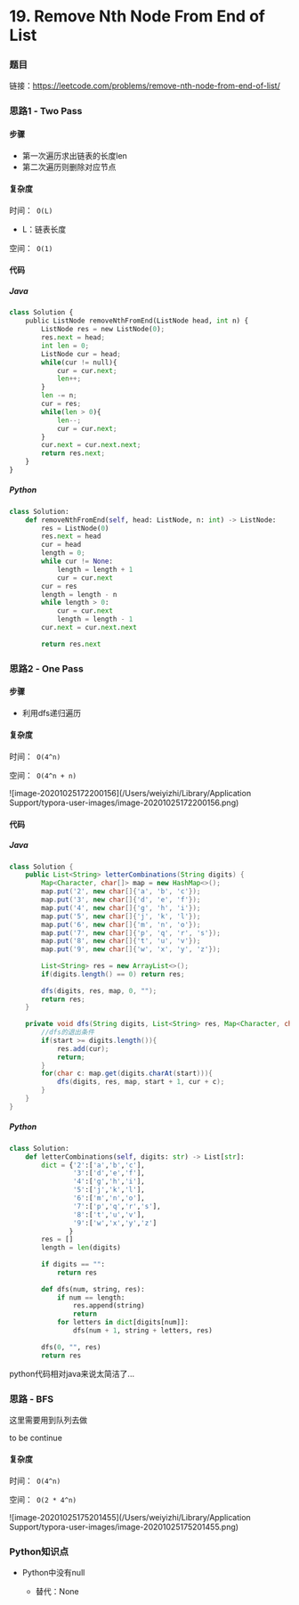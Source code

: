 # 19. Remove Nth Node From End of List

### 题目

链接：https://leetcode.com/problems/remove-nth-node-from-end-of-list/



### 思路1 - Two Pass

#### 步骤

- 第一次遍历求出链表的长度len
- 第二次遍历则删除对应节点



#### 复杂度

时间：` O(L)`

- L：链表长度

空间：` O(1)`



#### 代码

##### Java

``` python
class Solution {
    public ListNode removeNthFromEnd(ListNode head, int n) {
        ListNode res = new ListNode(0);
        res.next = head;
        int len = 0;
        ListNode cur = head;
        while(cur != null){
            cur = cur.next;
            len++;
        }
        len -= n;
        cur = res;
        while(len > 0){
            len--;
            cur = cur.next;
        }
        cur.next = cur.next.next;
        return res.next;
    }
}
```



##### Python

```python
class Solution:
    def removeNthFromEnd(self, head: ListNode, n: int) -> ListNode:
        res = ListNode(0)
        res.next = head
        cur = head
        length = 0;
        while cur != None:
            length = length + 1
            cur = cur.next
        cur = res
        length = length - n
        while length > 0:
            cur = cur.next
            length = length - 1
        cur.next = cur.next.next
        
        return res.next
```





### 思路2 - One Pass

#### 步骤

- 利用dfs递归遍历



#### 复杂度

时间：` O(4^n)`

空间：` O(4^n + n)`

![image-20201025172200156](/Users/weiyizhi/Library/Application Support/typora-user-images/image-20201025172200156.png)



#### 代码

##### Java

```java
class Solution {
    public List<String> letterCombinations(String digits) {
        Map<Character, char[]> map = new HashMap<>();
        map.put('2', new char[]{'a', 'b', 'c'});
        map.put('3', new char[]{'d', 'e', 'f'});
        map.put('4', new char[]{'g', 'h', 'i'});
        map.put('5', new char[]{'j', 'k', 'l'});
        map.put('6', new char[]{'m', 'n', 'o'});
        map.put('7', new char[]{'p', 'q', 'r', 's'});
        map.put('8', new char[]{'t', 'u', 'v'});
        map.put('9', new char[]{'w', 'x', 'y', 'z'});
        
        List<String> res = new ArrayList<>();
        if(digits.length() == 0) return res;
        
        dfs(digits, res, map, 0, "");
        return res;
    }
    
    private void dfs(String digits, List<String> res, Map<Character, char[]> map, int start, String cur){
        //dfs的退出条件
        if(start >= digits.length()){
            res.add(cur);
            return;
        }
        for(char c: map.get(digits.charAt(start))){
            dfs(digits, res, map, start + 1, cur + c);
        }
    }
}
```



##### Python

```python
class Solution:
    def letterCombinations(self, digits: str) -> List[str]:
        dict = {'2':['a','b','c'],
                '3':['d','e','f'],
                '4':['g','h','i'],
                '5':['j','k','l'],
                '6':['m','n','o'],
                '7':['p','q','r','s'],
                '8':['t','u','v'],
                '9':['w','x','y','z']
               }
        res = []
        length = len(digits)
        
        if digits == "":
            return res
        
        def dfs(num, string, res):
            if num == length:
                res.append(string)
                return
            for letters in dict[digits[num]]:
                dfs(num + 1, string + letters, res)
        
        dfs(0, "", res)
        return res
```

python代码相对java来说太简洁了...



### 思路 - BFS

这里需要用到队列去做 

to be continue



#### 复杂度

时间：` O(4^n)`

空间：` O(2 * 4^n)`

![image-20201025175201455](/Users/weiyizhi/Library/Application Support/typora-user-images/image-20201025175201455.png)



### Python知识点

- Python中没有null

  - 替代：None

  